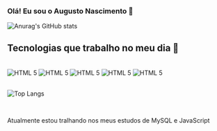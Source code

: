 
### Olá! Eu sou o Augusto Nascimento 👋

![Anurag's GitHub stats](https://github-readme-stats.vercel.app/api?username=xcnoris&show_icons=true&theme=radical)

## Tecnologias que trabalho no meu dia 👔

<div style="display: inline_block"><br/>

<img align="center" alt="HTML 5" src="https://img.shields.io/badge/HTML5-E34F26?style=for-the-badge&logo=html5&logoColor=white"/>
<img align="center" alt="HTML 5" src="https://img.shields.io/badge/CSS3-1572B6?style=for-the-badge&logo=css3&logoColor=white">
<img align="center" alt="HTML 5" src="https://img.shields.io/badge/JavaScript-F7DF1E?style=for-the-badge&logo=javascript&logoColor=black"/>
<img align="center" alt="HTML 5" src="https://img.shields.io/badge/Node.js-43853D?style=for-the-badge&logo=node.js&logoColor=white"/>

<img align="center" alt="HTML 5" src="https://img.shields.io/badge/MySQL-00000F?style=for-the-badge&logo=mysql&logoColor=white"/>
<br/>
<br/>


![Top Langs](https://github-readme-stats.vercel.app/api/top-langs/?username=xcnoris&hide_progress=DonutChartlayout)



</div ><br/>

Atualmente estou tralhando nos meus estudos de  MySQL e JavaScript
